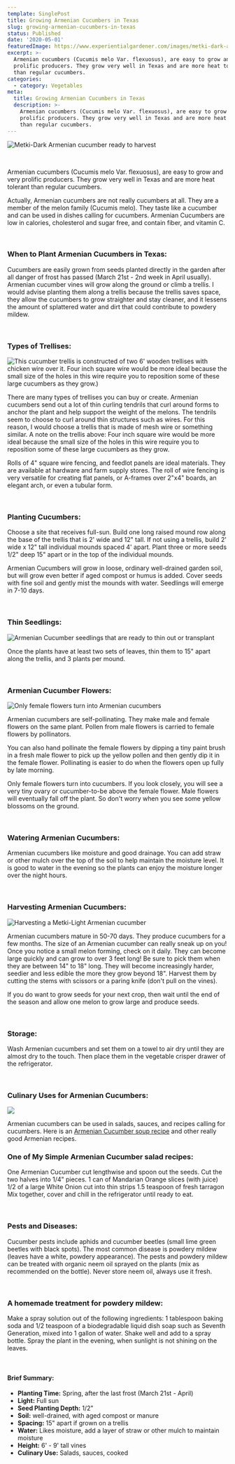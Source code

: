 ```yaml
---
template: SinglePost
title: Growing Armenian Cucumbers in Texas
slug: growing-armenian-cucumbers-in-texas
status: Published
date: '2020-05-01'
featuredImage: https://www.experientialgardener.com/images/metki-dark-armenian-cucumber.jpg
excerpt: >-
  Armenian cucumbers (Cucumis melo Var. flexuosus), are easy to grow and very
  prolific producers. They grow very well in Texas and are more heat tolerant
  than regular cucumbers. 
categories:
  - category: Vegetables
meta:
  title: Growing Armenian Cucumbers in Texas
  description: >-
    Armenian cucumbers (Cucumis melo Var. flexuosus), are easy to grow and very
    prolific producers. They grow very well in Texas and are more heat tolerant
    than regular cucumbers.
---
```

![Metki-Dark Armenian cucumber ready to harvest](/images/metki-dark-armenian-cucumber.jpg "Metki-Dark Armenian cucumber ready to harvest")

<br>

Armenian cucumbers (Cucumis melo Var. flexuosus), are easy to grow and very prolific producers. They grow very well in Texas and are more heat tolerant than regular cucumbers. 

Actually, Armenian cucumbers are not really cucumbers at all. They are a member of the melon family (Cucumis melo). They taste like a cucumber and can be used in dishes calling for cucumbers. Armenian Cucumbers are low in calories, cholesterol and sugar free, and contain fiber, and vitamin C.  

<br>

### When to Plant Armenian Cucumbers in Texas:

Cucumbers are easily grown from seeds planted directly in the garden after all danger of frost has passed (March 21st - 2nd week in April usually). Armenian cucumber vines will grow along the ground or climb a trellis. I would advise planting them along a trellis because the trellis saves space, they allow the cucumbers to grow straighter and stay cleaner, and it lessens the amount of splattered water and dirt that could contribute to powdery mildew.  

<br>



### Types of Trellises:

![This cucumber trellis is constructed of two 6' wooden trellises with chicken wire over it. Four inch square wire would be more ideal because the small size of the holes in this wire require you to reposition some of these large cucumbers as they grow.)](/images/armenian-cucumber-trellis.jpg "This cucumber trellis is constructed of two 6' wooden trellises with chicken wire over it. Four inch square wire would be more ideal because the small size of the holes in this wire require you to reposition some of these large cucumbers as they grow.)")

There are many types of trellises you can buy or create. Armenian cucumbers send out a lot of thin curling tendrils that curl around forms to anchor the plant and help support the weight of the melons. The tendrils seem to choose to curl around thin structures such as wires. For this reason, I would choose a trellis that is made of mesh wire or something similar. A note on the trellis above: Four inch square wire would be more ideal because the small size of the holes in this wire require you to reposition some of these large cucumbers as they grow. 

Rolls of 4" square wire fencing, and feedlot panels are ideal materials. They are available at hardware and farm supply stores. The roll of wire fencing is very versatile for creating flat panels, or A-frames over 2"x4" boards, an elegant arch, or even a tubular form. 

<br>

### Planting Cucumbers:

Choose a site that receives full-sun. Build one long raised mound row along the base of the trellis that is 2' wide and 12" tall. If not using a trellis, build 2' wide x 12" tall individual mounds spaced 4' apart. Plant three or more seeds 1/2" deep 15" apart or in the top of the individual mounds.

Armenian Cucumbers will grow in loose, ordinary well-drained garden soil, but will grow even better if aged compost or humus is added. Cover seeds with fine soil and gently mist the mounds with water. Seedlings will emerge in 7-10 days. 

<br>

### Thin Seedlings:

![Armenian Cucumber seedlings that are ready to thin out or transplant](/images/armenian-cucumber-seedlings.jpg "Armenian Cucumber seedlings that are ready to thin out or transplant")

Once the plants have at least two sets of leaves, thin them to 15" apart along the trellis, and 3 plants per mound. 

<br />

### Armenian Cucumber Flowers:

![Only female flowers turn into Armenian cucumbers](/images/armenian-cucumber-flowers.jpg "Only female flowers turn into Armenian cucumbers")

Armenian cucumbers are self-pollinating. They make male and female flowers on the same plant. Pollen from male flowers is carried to female flowers by pollinators. 

You can also hand pollinate the female flowers by dipping a tiny paint brush in a fresh male flower to pick up the yellow pollen and then gently dip it in the female flower. Pollinating is easier to do when the flowers open up fully by late morning. 

Only female flowers turn into cucumbers. If you look closely, you will see a very tiny ovary or cucumber-to-be above the female flower. Male flowers will eventually fall off the plant. So don't worry when you see some yellow blossoms on the ground. 

<br />

### Watering Armenian Cucumbers:

Armenian cucumbers like moisture and good drainage. You can add straw or other mulch over the top of the soil to help maintain the moisture level. It is good to water in the evening so the plants can enjoy the moisture longer over the night hours.  

<br />

### Harvesting Armenian Cucumbers:

![Harvesting a Metki-Light Armenian cucumber](/images/harvesting-armenian-cucumber.jpg "Harvesting a Metki-Light Armenian cucumber")

Armenian cucumbers mature in 50-70 days. They produce cucumbers for a few months. The size of an Armenian cucumber can really sneak up on you! Once you notice a small melon forming, check on it daily. They can become large quickly and can grow to over 3 feet long!  Be sure to pick them when they are between 14" to 18" long. They will become increasingly harder, seedier and less edible the more they grow beyond 18". Harvest them by cutting the stems with scissors or a paring knife (don't pull on the vines). 

If you do want to grow seeds for your next crop, then wait until the end of the season and allow one melon to grow large and produce seeds.

<br />

### Storage:

Wash Armenian cucumbers and set them on a towel to air dry until they are almost dry to the touch. Then place them in the vegetable crisper drawer of the refrigerator. 

<br />

### Culinary Uses for Armenian Cucumbers:

![](/images/armenian-cucumber-salad.jpg)

Armenian cucumbers can be used in salads, sauces, and recipes calling for cucumbers. Here is an <a href="https://www.thearmeniankitchen.com/2009/07/armenian-cucumbers-3000-year-old.html" target="_blank" rel="noopener">Armenian Cucumber soup recipe</a> and other really good Armenian recipes. 

### One of My Simple Armenian Cucumber salad recipes: 

One Armenian Cucumber cut lengthwise and spoon out the seeds. Cut the two halves into 1/4" pieces. 
1 can of Mandarian Orange slices (with juice)
1/2 of a large White Onion cut into thin strips
1.5 teaspoon of fresh tarragon
Mix together, cover and chill in the refrigerator until ready to eat.

<br />

### Pests and Diseases:

Cucumber pests include aphids and cucumber beetles (small lime green beetles with black spots). The most common disease is powdery mildew (leaves have a white, powdery appearance). The pests and powdery mildew can be treated with organic neem oil sprayed on the plants (mix as recommended on the bottle). Never store neem oil, always use it fresh. 

<br />

### A homemade treatment for powdery mildew:

Make a spray solution out of the following ingredients: 1 tablespoon baking soda and 1/2 teaspoon of a biodegradable liquid dish soap such as Seventh Generation, mixed into 1 gallon of water. Shake well and add to a spray bottle. Spray the plant in the evening, when sunlight is not shining on the leaves. 

<br />

#### Brief Summary: 

* **Planting Time:** Spring, after the last frost (March 21st - April)
* **Light:** Full sun 
* **Seed Planting Depth:** 1/2"
* **Soil:** well-drained, with aged compost or manure
* **Spacing:**  15" apart if grown on a trellis
* **Water:** Likes moisture, add a layer of straw or other mulch to maintain moisture
* **Height:** 6' - 9' tall vines
* **Culinary Use:** Salads, sauces, cooked  
